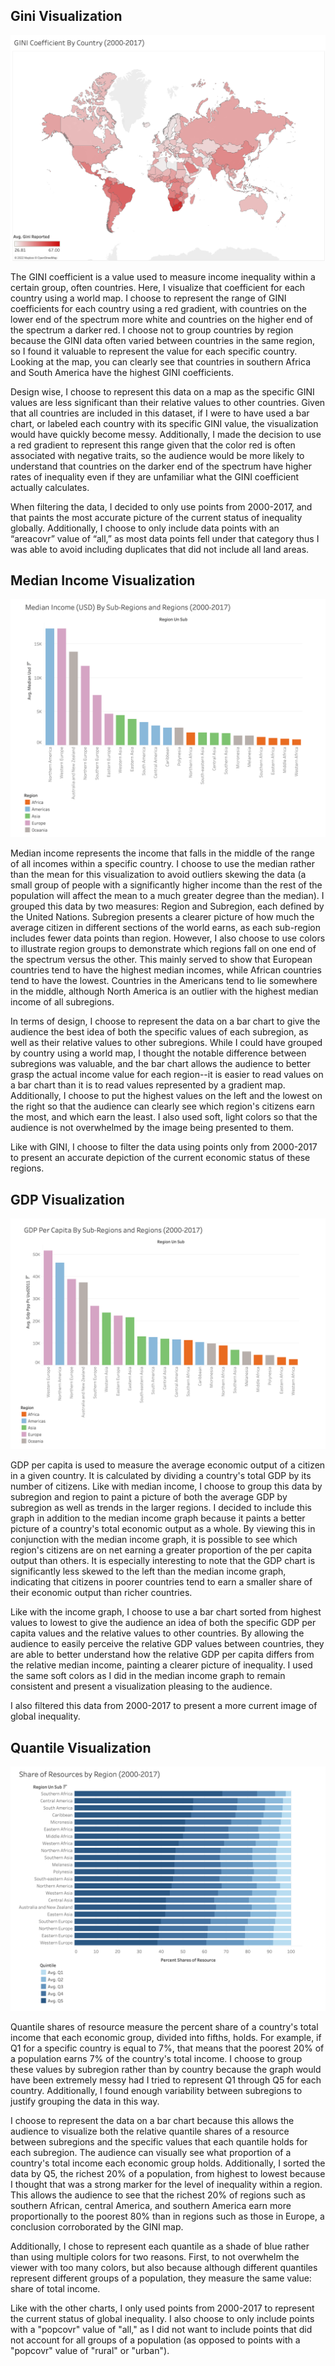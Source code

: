 ## Gini Visualization
![image info](Gini.png)

The GINI coefficient is a value used to measure income inequality within a certain group, often countries. Here, I visualize that coefficient for each country using a world map. I choose to represent the range of GINI coefficients for each country using a red gradient, with countries on the lower end of the spectrum more white and countries on the higher end of the spectrum a darker red. I choose not to group countries by region because the GINI data often varied between countries in the same region, so I found it valuable to represent the value for each specific country. Looking at the map, you can clearly see that countries in southern Africa and South America have the highest GINI coefficients. 

Design wise, I choose to represent this data on a map as the specific GINI values are less significant than their relative values to other countries. Given that all countries are included in this dataset, if I were to have used a bar chart, or labeled each country with its specific GINI value, the visualization would have quickly become messy. Additionally, I made the decision to use a red gradient to represent this range given that the color red is often associated with negative traits, so the audience would be more likely to understand that countries on the darker end of the spectrum have higher rates of inequality even if they are unfamiliar what the GINI coefficient actually calculates. 

When filtering the data, I decided to only use points from 2000-2017, and that paints the most accurate picture of the current status of inequality globally. Additionally, I choose to only include data points with an “areacovr” value of “all,” as most data points fell under that category thus I was able to avoid including duplicates that did not include all land areas. 


## Median Income Visualization
![image info](Income.png)

Median income represents the income that falls in the middle of the range of all incomes within a specific country. I choose to use the median rather than the mean for this visualization to avoid outliers skewing the data (a small group of people with a significantly higher income than the rest of the population will affect the mean to a much greater degree than the median). I grouped this data by two measures: Region and Subregion, each defined by the United Nations. Subregion presents a clearer picture of how much the average citizen in different sections of the world earns, as each sub-region includes fewer data points than region. However, I also choose to use colors to illustrate region groups to demonstrate which regions fall on one end of the spectrum versus the other. This mainly served to show that European countries tend to have the highest median incomes, while African countries tend to have the lowest. Countries in the Americans tend to lie somewhere in the middle, although North America is an outlier with the highest median income of all subregions. 

In terms of design, I choose to represent the data on a bar chart to give the audience the best idea of both the specific values of each subregion, as well as their relative values to other subregions. While I could have grouped by country using a world map, I thought the notable difference between subregions was valuable, and the bar chart allows the audience to better grasp the actual income value for each region--it is easier to read values on a bar chart than it is to read values represented by a gradient map. Additionally, I choose to put the highest values on the left and the lowest on the right so that the audience can clearly see which region's citizens earn the most, and which earn the least. I also used soft, light colors so that the audience is not overwhelmed by the image being presented to them. 

Like with GINI, I choose to filter the data using points only from 2000-2017 to present an accurate depiction of the current economic status of these regions. 


## GDP Visualization
![image info](GDP.png)

GDP per capita is used to measure the average economic output of a citizen in a given country. It is calculated by dividing a country's total GDP by its number of citizens. Like with median income, I choose to group this data by subregion and region to paint a picture of both the average GDP by subregion as well as trends in the larger regions. I decided to include this graph in addition to the median income graph because it paints a better picture of a country's total economic output as a whole. By viewing this in conjunction with the median income graph, it is possible to see which region's citizens are on net earning a greater proportion of the per capita output than others. It is especially interesting to note that the GDP chart is significantly less skewed to the left than the median income graph, indicating that citizens in poorer countries tend to earn a smaller share of their economic output than richer countries. 

Like with the income graph, I choose to use a bar chart sorted from highest values to lowest to give the audience an idea of both the specific GDP per capita values and the relative values to other countries. By allowing the audience to easily perceive the relative GDP values between countries, they are able to better understand how the relative GDP per capita differs from the relative median income, painting a clearer picture of inequality. I used the same soft colors as I did in the median income graph to remain consistent and present a visualization pleasing to the audience. 

I also filtered this data from 2000-2017 to present a more current image of global inequality. 


## Quantile Visualization
![image info](Quantile.png)

Quantile shares of resource measure the percent share of a country's total income that each economic group, divided into fifths, holds. For example, if Q1 for a specific country is equal to 7%, that means that the poorest 20% of a population earns 7% of the country's total income. I choose to group these values by subregion rather than by country because the graph would have been extremely messy had I tried to represent Q1 through Q5 for each country. Additionally, I found enough variability between subregions to justify grouping the data in this way.

I choose to represent the data on a bar chart because this allows the audience to visualize both the relative quantile shares of a resource between subregions and the specific values that each quantile holds for each subregion. The audience can visually see what proportion of a country's total income each economic group holds. Additionally, I sorted the data by Q5, the richest 20% of a population, from highest to lowest because I thought that was a strong marker for the level of inequality within a region. This allows the audience to see that the richest 20% of regions such as southern African, central America, and southern America earn more proportionally to the poorest 80% than in regions such as those in Europe, a conclusion corroborated by the GINI map. 

Additionally, I chose to represent each quantile as a shade of blue rather than using multiple colors for two reasons. First, to not overwhelm the viewer with too many colors, but also because although different quantiles represent different groups of a population, they measure the same value: share of total income. 

Like with the other charts, I only used points from 2000-2017 to represent the current status of global inequality. I also choose to only include points with a "popcovr" value of "all," as I did not want to include points that did not account for all groups of a population (as opposed to points with a "popcovr" value of "rural" or "urban").